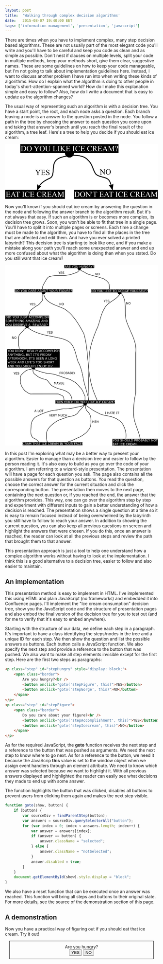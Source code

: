 ```yaml
---
layout: post
title:  'Walking through complex decision algorithms'
date:   2015-08-07 19:40:00 EET
tags: ['information management', 'presentation', 'javascript']
---
```

There are times when you have to implement complex, many step decision based algorithms. These are not usually part of the most elegant code you'll write and you'll have to be careful and keep you code as clean and as simple as possible. Don't nest if clauses on multiple levels, split your code in multiple methods, keep your methods short, give them clear, suggestive names. These are some guidelines on how to keep your code manageable, but I'm not going to talk about implementation guidelines here. Instead, I want to discuss another problem I have run into when writing these kinds of algorithms. How do I explain what the algorithm is doing to other people in today's short-attention-spanned world? How do I make this explanation simple and easy to follow? Also, how do I write a document that is easy to update as the algorithm changes?

<!--more-->

The usual way of representing such an algorithm is with a decision tree. You have a start point, the root, and each node asks a question. Each branch leaving a node is an answer to the question posted in the node. You follow a path in the tree by choosing the answer to each question you come upon and taking that answer's branch until you reach the final result of the algorithm, a tree leaf. Here's a tree to help you decide if you should eat ice cream:

<p class="image">
    <img src="/assets/2015.08/icecream_simple.png" alt="Simple ice cream decision graph" />
</p>

Now you'll know if you should eat ice cream by answering the question in the node and following the answer branch to the algorithm result. But it's not always that easy. If such an algorithm is or becomes more complex, its decision tree grows. Soon, you won't be able to fit that tree in a single page. You'll have to split it into multiple pages or screens. Each time a change must be made to the algorithm, you have to find all the places in the tree that are affected and edit them. And have you ever solved a printed labyrinth? This decision tree is starting to look like one, and if you make a mistake along your path you'll reach some unexpected answer and end up more confused about what the algorithm is doing than when you stated. Do you still want that ice cream?

<p class="image">
    <img src="/assets/2015.08/icecream_complicated.png" alt="Complicated ice cream decision graph" />
</p>

In this post I'm exploring what may be a better way to present your algorithm. Easier to manage than a decision tree and easier to follow by the person reading it. It's also easy to build as you go over the code of your algorithm. I am referring to a wizard-style presentation. The presentation will have a page for each question you ask. The page also contains all the possible answers for that question as buttons. You read the question, choose the correct answer for the current situation and click the corresponding button. The presentation then moves to the next page, containing the next question or, if you reached the end, the answer that the algorithm provides. This way, one can go over the algorithm step by step and experiment with different inputs to gain a better understanding of how a decision is reached. The presentation shows a single question at a time so it is easy to remain focused instead of being overwhelmed by the labyrinth you still have to follow to reach your answer. In addition to showing the current question, you can also keep all previous questions on screen and highlight the answers that were chosen. If you do this, once an answer is reached, the reader can look at all the previous steps and review the path that brought them to that answer.

This presentation approach is just a tool to help one understand how a complex algorithm works without having to look at the implementation. I think this is a good alternative to a decision tree, easier to follow and also easier to maintain.

An implementation
---

This presentation method is easy to implement in HTML. I've implemented this using HTML and plain JavaScript (no frameworks) and embedded it into Confluence pages. I'll implement the "Ice cream consumption" decision tree, show you the JavaScript code and the structure of presentation pages and also embed the final version of the decision tree for you to test out (and for me to verify that it's easy to embed anywhere).

Starting with the structure of our data, we define each step in a paragraph. It's important to have a class identifying the steps/nodes in the tree and a unique ID for each step. We then show the question and list the possible answers as buttons. Each button calls a JavaScript function. We also specify the next step and provide a reference to the button that was pushed. We also want to make all step elements invisible except for the first step. Here are the first two steps as paragraphs:

~~~ html
<p class="step" id="stepHungry" style="display: block;">
    <span class="border">
        Are you hungry?<br />
        <button onclick="goto('stepFigure', this)">YES</button>
        <button onclick="goto('stepGorge', this)">NO</button>
    </span>
</p>
<p class="step" id="stepFigure">
    <span class="border">
        Do you care about your figure?<br />
        <button onclick="goto('stepAccomplishment', this)">YES</button>
        <button onclick="goto('stepIcecream', this)">NO</button>
    </span>
</p>
~~~

As for the required JavaScript, the **goto** function receives the next step and a reference to the button that was pushed as arguments. We need the next step to know where to go next. As for a reference to the button, we need it because the JavaScrip **this** value is set to the window object when we assign event handlers through an element attribute. We need to know which answer was selected because we want to highlight it. With all previous answers displayed and highlighted the reader can easily see what decisions they made to end up with some answer.

The function highlights the button that was clicked, disables all buttons to prevent users from clicking them again and makes the next step visible.

~~~ javascript
function goto(show, button) {
    if (button) {
        var sourceDiv = findParentStep(button);
        var answers = sourceDiv.querySelectorAll("button");
        for (var index = 0; index < answers.length; index++) {
            var answer = answers[index];
            if (answer == button) {
                answer.className = "selected";
            } else {
                answer.className = "notSelected";
            }
            answer.disabled = true;
        }
    }
    document.getElementById(show).style.display = "block";
}
~~~

We also have a reset function that can be executed once an answer was reached. This function will bring all steps and buttons to their original state. For more details, see the source of the demonstration section of this page.

A demonstration
---

Now you have a practical way of figuring out if you should eat that ice cream. Try it out!

<style>
    .step {
        display: none;
        text-align: center;
    }
    .border {
        display: inline-block;
        border: 1px solid black;
        padding: 2%;
        margin-bottom: 10px;
        width: 90%;
    }
    button.selected {
        background-color: blue;
        color: white;
    }
	.success {
		background-color: #66FF99;
	}
	.fail {
		background-color: #FF9999;
	}
</style>
<script>
    function goto(show, button) {
        if (button) {
            var sourceDiv = findParentStep(button);
            var answers = sourceDiv.querySelectorAll("button");
            for (var index = 0; index < answers.length; index++) {
                var answer = answers[index];
				if (answer == button) {
                    answer.className = "selected";
                } else {
                    answer.className = "notSelected";
                }
                answer.disabled = true;
            }
        }
        document.getElementById(show).style.display = "block";
        window.scrollTo(0,10000);
    }
    function findParentStep(button) {
        var step = button.parentNode;
        while (step) {
            if (step.className.indexOf('step') > -1) {
                return step;
            }
            step = step.parentNode;
        }
        return step;
    }
    function reset(show, regex) {
        var steps = document.querySelectorAll(".step");
        for (var index = 0; index < steps.length; index++) {
            var step = steps[index];
            if (regex) {
                if (regex.test(step.getAttribute("id"))) {
                    step.style.display = "none";
                    resetButtons(step);
                }
            } else {
                step.style.display = "none";
                resetButtons(step);
            }
        }
        document.getElementById(show).style.display = "block";
    }
    function resetButtons(step) {
        var buttons = step.querySelectorAll("button");
        for (var buttonIndex = 0; buttonIndex < buttons.length; buttonIndex++) {
            var button = buttons[buttonIndex];
            button.disabled = false;
            button.className = "";
        }
    }
</script>
<p class="step" id="stepHungry" style="display: block;">
    <span class="border">
        Are you hungry?<br />
        <button onclick="goto('stepFigure', this)">YES</button>
        <button onclick="goto('stepGorge', this)">NO</button>
    </span>
</p>
<p class="step" id="stepFigure">
    <span class="border">
        Do you care about your figure?<br />
        <button onclick="goto('stepAccomplishment', this)">YES</button>
        <button onclick="goto('stepIcecream', this)">NO</button>
    </span>
</p>
<p class="step" id="stepAccomplishment">
    <span class="border">
        Did you just accomplish something amazing and you deserve a reward?<br />
        <button onclick="goto('stepIcecream', this)">YES</button>
        <button onclick="goto('stepFriday', this)">NO</button>
    </span>
</p>
<p class="step" id="stepFriday">
    <span class="border">
        You didn't really accomplish anything, but it's Friday afternoon, it's been a long week and life's too short and you should enjoy it?<br />
        <button onclick="goto('stepIcecream', this)">YES</button>
        <button onclick="goto('stepIcecream', this)">MAYBE</button>
        <button onclick="goto('stepIcecream', this)">PROBABLY</button>
    </span>
</p>
<p class="step" id="stepGorge">
    <span class="border">
        Do you like to gorge yourself?<br />
        <button onclick="goto('stepIcecream', this)">YES</button>
        <button onclick="goto('stepFailure', this)">NO</button>
    </span>
</p>
<p class="step" id="stepIcecream">
    <span class="border">
        How much do you like ice cream?<br />
        <button onclick="goto('stepSuccess', this)">A LOT</button>
        <button onclick="goto('stepSuccess', this)">VERY MUCH</button>
        <button onclick="goto('stepSuccess', this)">MEH</button>
        <button onclick="goto('stepFailure', this)">I HATE IT</button>
    </span>
</p>
<p class="step" id="stepSuccess">
<span class="border success">Cram that ice cream in your face!<br />
<button onclick="reset('stepHungry')">Reset</button></span>
</p>
<p class="step" id="stepFailure">
<span class="border fail">You should probably not eat ice cream.<br />
<button onclick="reset('stepHungry')">Reset</button></span>
</p>
